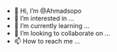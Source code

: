 - 👋 Hi, I’m @Ahmadsopo
- 👀 I’m interested in ...
- 🌱 I’m currently learning ...
- 💞️ I’m looking to collaborate on ...
- 📫 How to reach me ...

<!---
Ahmadsopo/Ahmadsopo is a ✨ special ✨ repository because its `README.md` (this file) appears on your GitHub profile.
You can click the Preview link to take a look at your changes.
--->
